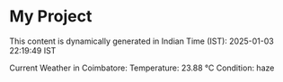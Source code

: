 # My Project

This content is dynamically generated in Indian Time (IST): 2025-01-03 22:19:49 IST


Current Weather in Coimbatore:
Temperature: 23.88 °C
Condition: haze
